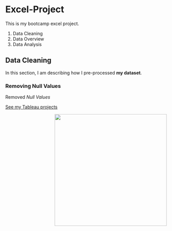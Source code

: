# Excel-Project
This is my bootcamp excel project.

<ol>
  <li>Data Cleaning</li>
  <li>Data Overview</li>
  <li>Data Analysis</li>
</ol>

## Data Cleaning
In this section, I am describing how I pre-processed **my dataset**.

### Removing Null Values
Removed *Null Values*

<a href="https://www.tableau.com/academic/students#form">See my Tableau projects</a>


<img src =
"https://github.com/mckolu/excel-project/blob/main/excel_screenshot.png?raw=true" width="350" height="auto" align="right"/>






